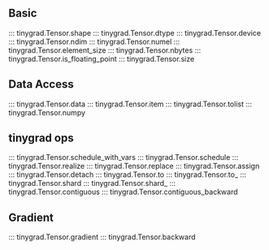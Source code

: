 ## Basic

::: tinygrad.Tensor.shape
::: tinygrad.Tensor.dtype
::: tinygrad.Tensor.device
::: tinygrad.Tensor.ndim
::: tinygrad.Tensor.numel
::: tinygrad.Tensor.element_size
::: tinygrad.Tensor.nbytes
::: tinygrad.Tensor.is_floating_point
::: tinygrad.Tensor.size

## Data Access

::: tinygrad.Tensor.data
::: tinygrad.Tensor.item
::: tinygrad.Tensor.tolist
::: tinygrad.Tensor.numpy

## tinygrad ops

::: tinygrad.Tensor.schedule_with_vars
::: tinygrad.Tensor.schedule
::: tinygrad.Tensor.realize
::: tinygrad.Tensor.replace
::: tinygrad.Tensor.assign
::: tinygrad.Tensor.detach
::: tinygrad.Tensor.to
::: tinygrad.Tensor.to_
::: tinygrad.Tensor.shard
::: tinygrad.Tensor.shard_
::: tinygrad.Tensor.contiguous
::: tinygrad.Tensor.contiguous_backward

## Gradient

::: tinygrad.Tensor.gradient
::: tinygrad.Tensor.backward
